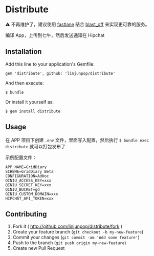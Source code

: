 # Distribute

:warning: 不再维护了，建议使用 [fastlane](https://github.com/fastlane/fastlane) 结合 [blast_off](https://github.com/linjunpop/blast_off) 来实现更可靠的服务。

编译 App，上传到七牛，然后发送通知在 Hipchat

## Installation

Add this line to your application's Gemfile:

    gem 'distribute', github: 'linjunpop/distribute'

And then execute:

    $ bundle

Or install it yourself as:

    $ gem install distribute

## Usage

在 APP 项目下创建 `.env` 文件，里面写入配置，然后执行 `$ bundle exec distribute` 就可以打包发布了

示例配置文件：

```
APP_NAME=GridDiary
SCHEME=GridDiary Beta
CONFIGURATION=AdHoc
QINIU_ACCESS_KEY=xxx
QINIU_SECRET_KEY=xxx
QINIU_BUCKET=gd
QINIU_CUSTOM_DOMAIN=xxx
HIPCHAT_API_TOKEN=xxx
```

## Contributing

1. Fork it ( http://github.com/linjunpop/distribute/fork )
2. Create your feature branch (`git checkout -b my-new-feature`)
3. Commit your changes (`git commit -am 'Add some feature'`)
4. Push to the branch (`git push origin my-new-feature`)
5. Create new Pull Request
